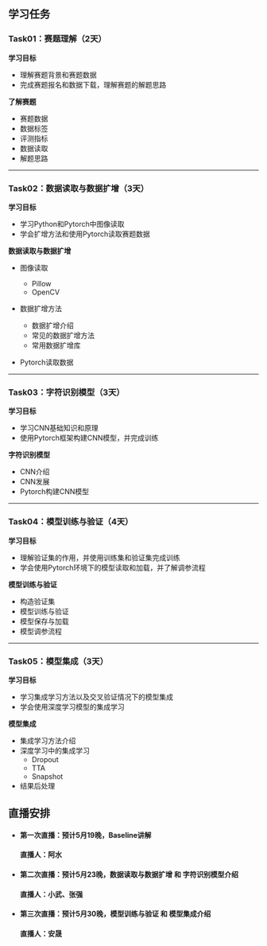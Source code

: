 ## 学习任务

### Task01：赛题理解（2天）

<b>学习目标</b>

- 理解赛题背景和赛题数据
- 完成赛题报名和数据下载，理解赛题的解题思路

<b>了解赛题</b>

- 赛题数据
- 数据标签
- 评测指标
- 数据读取
- 解题思路
---
### Task02：数据读取与数据扩增（3天）

<b>学习目标</b>

- 学习Python和Pytorch中图像读取
- 学会扩增方法和使用Pytorch读取赛题数据

<b>数据读取与数据扩增</b>

- 图像读取
  - Pillow
  - OpenCV
  
- 数据扩增方法
  - 数据扩增介绍
  - 常见的数据扩增方法
  - 常用数据扩增库
  
- Pytorch读取数据

---


### Task03：字符识别模型（3天）
<b>学习目标</b>

- 学习CNN基础知识和原理
- 使用Pytorch框架构建CNN模型，并完成训练

<b>字符识别模型</b>

- CNN介绍
- CNN发展
- Pytorch构建CNN模型


---

### Task04：模型训练与验证（4天）
<b>学习目标</b>

- 理解验证集的作用，并使用训练集和验证集完成训练
- 学会使用Pytorch环境下的模型读取和加载，并了解调参流程

<b>模型训练与验证</b>

- 构造验证集
- 模型训练与验证
- 模型保存与加载
- 模型调参流程

---

### Task05：模型集成（3天）

<b>学习目标</b>

- 学习集成学习方法以及交叉验证情况下的模型集成
- 学会使用深度学习模型的集成学习

<b>模型集成</b>

- 集成学习方法介绍
- 深度学习中的集成学习
  - Dropout
  - TTA
  - Snapshot
- 结果后处理

## 直播安排

- #### 第一次直播：预计5月19晚，Baseline讲解          
  #### 直播人：阿水
        
- #### 第二次直播：预计5月23晚，数据读取与数据扩增 和 字符识别模型介绍 
  #### 直播人：小武、张强
            
- #### 第三次直播：预计5月30晚，模型训练与验证 和 模型集成介绍
  #### 直播人：安晟
